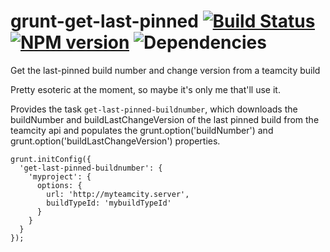 # grunt-get-last-pinned [![Build Status](https://travis-ci.org/opentable/grunt-get-last-pinned.png?branch=master)](https://travis-ci.org/opentable/grunt-get-last-pinned) [![NPM version](https://badge.fury.io/js/grunt-get-last-pinned.png)](http://badge.fury.io/js/grunt-get-last-pinned) ![Dependencies](https://david-dm.org/opentable/grunt-get-last-pinned.png)


Get the last-pinned build number and change version from a teamcity build

Pretty esoteric at the moment, so maybe it's only me that'll use it.

Provides the task `get-last-pinned-buildnumber`, which downloads the buildNumber and buildLastChangeVersion of the last pinned build from the teamcity api and populates the grunt.option('buildNumber') and grunt.option('buildLastChangeVersion') properties.

```
grunt.initConfig({
  'get-last-pinned-buildnumber': {
    'myproject': {
      options: {
        url: 'http://myteamcity.server',
        buildTypeId: 'mybuildTypeId'
      }
    }
  }
});
```
